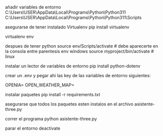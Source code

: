 añadir variables de entorno
C:\Users\USER\AppData\Local\Programs\Python\Python311
C:\Users\USER\AppData\Local\Programs\Python\Python311\Scripts

asegurarse de tener instalado Virtualenv
pip install virtualenv

virtualenv env

despues de tener python
source env/Scripts/activate # debe aparecerte en la consola entre parentesis env windows
source myproject/bin/activate # linux

instalar un lector de variables de entorno
pip install python-dotenv

crear un .env
y pegar ahi las key de las variables de entorno siguientes:

OPENIA=
OPEN_WEATHER_MAP=

instalar paquetes
pip install -r requirements.txt

asegurarse que todos los paquetes esten instalos en el archivo asistente-three.py

correr el programa
python asistente-three.py

parar el entorno
deactivate
